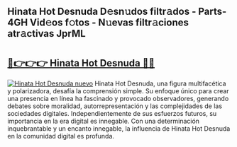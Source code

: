## Hinata Hot Desnuda D𝚎sn𝚞dos filtr𝚊dos - Parts-4GH Vid𝚎os f𝚘tos - N𝚞evas filtr𝚊ciones atr𝚊ctivas JprML

# <h2><a href="http://mba2vv1.tromn.icu/?c=Hinata+Hot+Desnuda">🔗👉👉👉 Hinata Hot Desnuda 🔗🔗</a></h2>

[![Hinata Hot Desnuda nuevo](https://i.imgur.com/pEAQMta.gif)](http://mba2vv1.tromn.icu/?c=Hinata+Hot+Desnuda)
Hinata Hot Desnuda, una figura multifacética y polarizadora, desafía la comprensión simple. Su enfoque único para crear una presencia en línea ha fascinado y provocado observadores, generando debates sobre moralidad, autorrepresentación y las complejidades de las sociedades digitales. Independientemente de sus esfuerzos futuros, su importancia en la era digital es innegable. Con una determinación inquebrantable y un encanto innegable, la influencia de Hinata Hot Desnuda en la comunidad digital es profunda.
